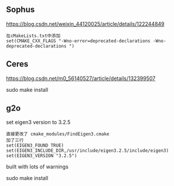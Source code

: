 ## Sophus
https://blog.csdn.net/weixin_44120025/article/details/122244849

    在cMakeLists.txt中添加
    set(CMAKE_CXX_FLAGS "-Wno-error=deprecated-declarations -Wno-deprecated-declarations ")

## Ceres
https://blog.csdn.net/m0_56140527/article/details/132399507

sudo make install

## g2o
set eigen3 version to 3.2.5 

    直接更改了 cmake_modules/FindEigen3.cmake
    加了三行
    set(EIGEN3_FOUND TRUE)
    set(EIGEN3_INCLUDE_DIR,/usr/include/eigen3.2.5/include/eigen3)
    set(EIGEN3_VERSION "3.2.5")

built with lots of warnings

sudo make install